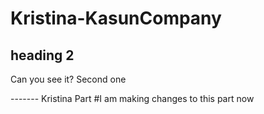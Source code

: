 # Kristina-KasunCompany
## heading 2
Can you see it?
Second one






------- Kristina Part
#I am making changes to this part now 
